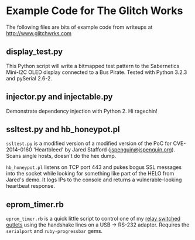 Example Code for The Glitch Works
=================================

The following files are bits of example code from writeups at http://www.glitchwrks.com

display_test.py
---------------

This Python script will write a bitmapped test pattern to the Sabernetics Mini-I2C OLED display connected to a Bus Pirate. Tested with Python 3.2.3 and pySerial 2.6-2.

injector.py and injectable.py
-----------------------------

Demonstrate dependency injection with Python 2. Hi ragechin!

ssltest.py and hb_honeypot.pl
-----------------------------

`ssltest.py` is a modified version of a modified version of the PoC for CVE-2014-0160 'Heartbleed' by Jared Stafford (jspenguin@jspenguin.org). Scans single hosts, doesn't do the hex dump.

`hb_honeypot.pl` listens on TCP port 443 and pukes bogus SSL messages into the socket while looking for something like part of the HELO from Jared's demo. It logs IPs to the console and returns a vulnerable-looking heartbeat response.

eprom_timer.rb
--------------

`eprom_timer.rb` is a quick little script to control one of my [relay switched outlets](http://www.glitchwrks.com/2013/02/28/relay-board) using the handshake lines on a USB -> RS-232 adapter. Requires the `serialport` and `ruby-progressbar` gems.
